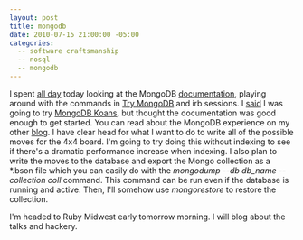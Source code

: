 ```yaml
---
layout: post
title: mongodb
date: 2010-07-15 21:00:00 -05:00
categories:
  -- software craftsmanship
  -- nosql
  -- mongodb
---
```


I spent [all day](http://skim.la/2010/07/15/first-look-at-mongodb) today looking at the MongoDB [documentation](http://www.mongodb.org/display/DOCS/Ruby+Language+Center), playing around with the commands in [Try MongoDB](http://try.mongodb.org/) and irb sessions.  I [said](http://skim.cc/2010/07/14/end-of-iteration-2) I was going to try [MongoDB Koans](http://github.com/chicagoruby/MongoDB_Koans), but thought the documentation was good enough to get started.  You can read about the MongoDB experience on my other [blog](http://skim.la/2010/07/15/first-look-at-mongodb).  I have clear head for what I want to do to write all of the possible moves for the 4x4 board.  I'm going to try doing this without indexing to see if there's a dramatic performance increase when indexing.  I also plan to write the moves to the database and export the Mongo collection as a *.bson file which you can easily do with the *mongodump --db db_name --collection coll* command.  This command can be run even if the database is running and active.  Then, I'll somehow use *mongorestore* to restore the collection.

I'm headed to Ruby Midwest early tomorrow morning.  I will blog about the talks and hackery.
